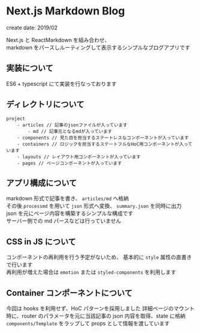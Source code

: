 # Next.js Markdown Blog

create date: 2019/02

Next.js と ReactMarkdown を組み合わせ、  
markdown をパースしルーティングして表示するシンプルなブログアプリです

## 実装について

ES6 + typescript にて実装を行なっております

## ディレクトリについて

```
project
	- articles // 記事のjsonファイルが入っています
		- md // 記事元となるmdが入っています
	- components // 見た目を担当するステートレスなコンポーネントが入っています
	- containers // ロジックを担当するステートフルなHoC用コンポーネントが入っています
	- layouts // レイアウト用コンポーネントが入っています
	- pages // ページコンポーネントが入っています
```

## アプリ構成について

markdown 形式で記事を書き、 `articles/md` へ格納  
その後 `processmd` を用いて `json` 形式へ変換、 `summary.json` を同時に出力  
json を元にページ内容を構築するシンプルな構成です  
サーバー側での md パースなどは行っていません

## CSS in JS について

コンポーネントの再利用を行う予定がないため、 基本的に `style` 属性の直書きで行います  
再利用が増えた場合は `emotion` または `styled-components` を利用します

## Container コンポーネントについて

今回は hooks を利用せず、HoC パターンを採用しました
詳細ページのマウント時に、router のパラメータを元に当該記事の json 内容を取得、state に格納
`components/Template` をラップして props として情報を渡しています
